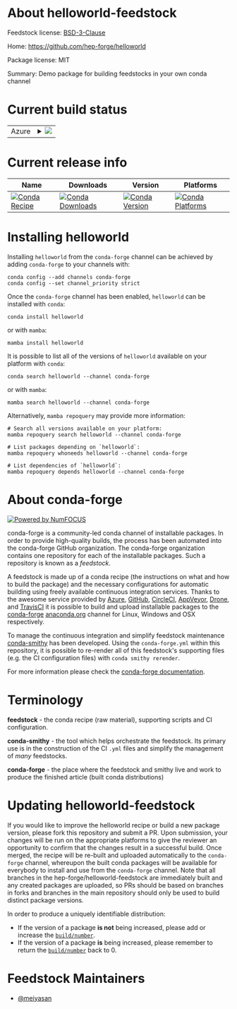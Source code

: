 About helloworld-feedstock
==========================

Feedstock license: [BSD-3-Clause](https://github.com/hep-forge/helloworld-feedstock/blob/main/LICENSE.txt)

Home: https://github.com/hep-forge/helloworld

Package license: MIT

Summary: Demo package for building feedstocks in your own conda channel

Current build status
====================


<table>
    
  <tr>
    <td>Azure</td>
    <td>
      <details>
        <summary>
          <a href="https://dev.azure.com/hep-forge/feedstock-builds/_build/latest?definitionId=None&branchName=main">
            <img src="https://dev.azure.com/hep-forge/feedstock-builds/_apis/build/status/helloworld-feedstock?branchName=main">
          </a>
        </summary>
        <table>
          <thead><tr><th>Variant</th><th>Status</th></tr></thead>
          <tbody><tr>
              <td>linux_64_numpy1.22python3.10</td>
              <td>
                <a href="https://dev.azure.com/hep-forge/feedstock-builds/_build/latest?definitionId=None&branchName=main">
                  <img src="https://dev.azure.com/hep-forge/feedstock-builds/_apis/build/status/helloworld-feedstock?branchName=main&jobName=linux&configuration=linux%20linux_64_numpy1.22python3.10" alt="variant">
                </a>
              </td>
            </tr><tr>
              <td>linux_64_numpy1.22python3.9</td>
              <td>
                <a href="https://dev.azure.com/hep-forge/feedstock-builds/_build/latest?definitionId=None&branchName=main">
                  <img src="https://dev.azure.com/hep-forge/feedstock-builds/_apis/build/status/helloworld-feedstock?branchName=main&jobName=linux&configuration=linux%20linux_64_numpy1.22python3.9" alt="variant">
                </a>
              </td>
            </tr><tr>
              <td>linux_64_numpy1.23python3.11</td>
              <td>
                <a href="https://dev.azure.com/hep-forge/feedstock-builds/_build/latest?definitionId=None&branchName=main">
                  <img src="https://dev.azure.com/hep-forge/feedstock-builds/_apis/build/status/helloworld-feedstock?branchName=main&jobName=linux&configuration=linux%20linux_64_numpy1.23python3.11" alt="variant">
                </a>
              </td>
            </tr><tr>
              <td>linux_64_numpy1.26python3.12</td>
              <td>
                <a href="https://dev.azure.com/hep-forge/feedstock-builds/_build/latest?definitionId=None&branchName=main">
                  <img src="https://dev.azure.com/hep-forge/feedstock-builds/_apis/build/status/helloworld-feedstock?branchName=main&jobName=linux&configuration=linux%20linux_64_numpy1.26python3.12" alt="variant">
                </a>
              </td>
            </tr><tr>
              <td>linux_aarch64_numpy1.22python3.10</td>
              <td>
                <a href="https://dev.azure.com/hep-forge/feedstock-builds/_build/latest?definitionId=None&branchName=main">
                  <img src="https://dev.azure.com/hep-forge/feedstock-builds/_apis/build/status/helloworld-feedstock?branchName=main&jobName=linux&configuration=linux%20linux_aarch64_numpy1.22python3.10" alt="variant">
                </a>
              </td>
            </tr><tr>
              <td>linux_aarch64_numpy1.22python3.9</td>
              <td>
                <a href="https://dev.azure.com/hep-forge/feedstock-builds/_build/latest?definitionId=None&branchName=main">
                  <img src="https://dev.azure.com/hep-forge/feedstock-builds/_apis/build/status/helloworld-feedstock?branchName=main&jobName=linux&configuration=linux%20linux_aarch64_numpy1.22python3.9" alt="variant">
                </a>
              </td>
            </tr><tr>
              <td>linux_aarch64_numpy1.23python3.11</td>
              <td>
                <a href="https://dev.azure.com/hep-forge/feedstock-builds/_build/latest?definitionId=None&branchName=main">
                  <img src="https://dev.azure.com/hep-forge/feedstock-builds/_apis/build/status/helloworld-feedstock?branchName=main&jobName=linux&configuration=linux%20linux_aarch64_numpy1.23python3.11" alt="variant">
                </a>
              </td>
            </tr><tr>
              <td>linux_aarch64_numpy1.26python3.12</td>
              <td>
                <a href="https://dev.azure.com/hep-forge/feedstock-builds/_build/latest?definitionId=None&branchName=main">
                  <img src="https://dev.azure.com/hep-forge/feedstock-builds/_apis/build/status/helloworld-feedstock?branchName=main&jobName=linux&configuration=linux%20linux_aarch64_numpy1.26python3.12" alt="variant">
                </a>
              </td>
            </tr><tr>
              <td>linux_ppc64le_numpy1.22python3.10</td>
              <td>
                <a href="https://dev.azure.com/hep-forge/feedstock-builds/_build/latest?definitionId=None&branchName=main">
                  <img src="https://dev.azure.com/hep-forge/feedstock-builds/_apis/build/status/helloworld-feedstock?branchName=main&jobName=linux&configuration=linux%20linux_ppc64le_numpy1.22python3.10" alt="variant">
                </a>
              </td>
            </tr><tr>
              <td>linux_ppc64le_numpy1.22python3.9</td>
              <td>
                <a href="https://dev.azure.com/hep-forge/feedstock-builds/_build/latest?definitionId=None&branchName=main">
                  <img src="https://dev.azure.com/hep-forge/feedstock-builds/_apis/build/status/helloworld-feedstock?branchName=main&jobName=linux&configuration=linux%20linux_ppc64le_numpy1.22python3.9" alt="variant">
                </a>
              </td>
            </tr><tr>
              <td>linux_ppc64le_numpy1.23python3.11</td>
              <td>
                <a href="https://dev.azure.com/hep-forge/feedstock-builds/_build/latest?definitionId=None&branchName=main">
                  <img src="https://dev.azure.com/hep-forge/feedstock-builds/_apis/build/status/helloworld-feedstock?branchName=main&jobName=linux&configuration=linux%20linux_ppc64le_numpy1.23python3.11" alt="variant">
                </a>
              </td>
            </tr><tr>
              <td>linux_ppc64le_numpy1.26python3.12</td>
              <td>
                <a href="https://dev.azure.com/hep-forge/feedstock-builds/_build/latest?definitionId=None&branchName=main">
                  <img src="https://dev.azure.com/hep-forge/feedstock-builds/_apis/build/status/helloworld-feedstock?branchName=main&jobName=linux&configuration=linux%20linux_ppc64le_numpy1.26python3.12" alt="variant">
                </a>
              </td>
            </tr><tr>
              <td>osx_64_numpy1.22python3.10</td>
              <td>
                <a href="https://dev.azure.com/hep-forge/feedstock-builds/_build/latest?definitionId=None&branchName=main">
                  <img src="https://dev.azure.com/hep-forge/feedstock-builds/_apis/build/status/helloworld-feedstock?branchName=main&jobName=osx&configuration=osx%20osx_64_numpy1.22python3.10" alt="variant">
                </a>
              </td>
            </tr><tr>
              <td>osx_64_numpy1.22python3.9</td>
              <td>
                <a href="https://dev.azure.com/hep-forge/feedstock-builds/_build/latest?definitionId=None&branchName=main">
                  <img src="https://dev.azure.com/hep-forge/feedstock-builds/_apis/build/status/helloworld-feedstock?branchName=main&jobName=osx&configuration=osx%20osx_64_numpy1.22python3.9" alt="variant">
                </a>
              </td>
            </tr><tr>
              <td>osx_64_numpy1.23python3.11</td>
              <td>
                <a href="https://dev.azure.com/hep-forge/feedstock-builds/_build/latest?definitionId=None&branchName=main">
                  <img src="https://dev.azure.com/hep-forge/feedstock-builds/_apis/build/status/helloworld-feedstock?branchName=main&jobName=osx&configuration=osx%20osx_64_numpy1.23python3.11" alt="variant">
                </a>
              </td>
            </tr><tr>
              <td>osx_64_numpy1.26python3.12</td>
              <td>
                <a href="https://dev.azure.com/hep-forge/feedstock-builds/_build/latest?definitionId=None&branchName=main">
                  <img src="https://dev.azure.com/hep-forge/feedstock-builds/_apis/build/status/helloworld-feedstock?branchName=main&jobName=osx&configuration=osx%20osx_64_numpy1.26python3.12" alt="variant">
                </a>
              </td>
            </tr><tr>
              <td>osx_arm64_numpy1.22python3.10</td>
              <td>
                <a href="https://dev.azure.com/hep-forge/feedstock-builds/_build/latest?definitionId=None&branchName=main">
                  <img src="https://dev.azure.com/hep-forge/feedstock-builds/_apis/build/status/helloworld-feedstock?branchName=main&jobName=osx&configuration=osx%20osx_arm64_numpy1.22python3.10" alt="variant">
                </a>
              </td>
            </tr><tr>
              <td>osx_arm64_numpy1.22python3.9</td>
              <td>
                <a href="https://dev.azure.com/hep-forge/feedstock-builds/_build/latest?definitionId=None&branchName=main">
                  <img src="https://dev.azure.com/hep-forge/feedstock-builds/_apis/build/status/helloworld-feedstock?branchName=main&jobName=osx&configuration=osx%20osx_arm64_numpy1.22python3.9" alt="variant">
                </a>
              </td>
            </tr><tr>
              <td>osx_arm64_numpy1.23python3.11</td>
              <td>
                <a href="https://dev.azure.com/hep-forge/feedstock-builds/_build/latest?definitionId=None&branchName=main">
                  <img src="https://dev.azure.com/hep-forge/feedstock-builds/_apis/build/status/helloworld-feedstock?branchName=main&jobName=osx&configuration=osx%20osx_arm64_numpy1.23python3.11" alt="variant">
                </a>
              </td>
            </tr><tr>
              <td>osx_arm64_numpy1.26python3.12</td>
              <td>
                <a href="https://dev.azure.com/hep-forge/feedstock-builds/_build/latest?definitionId=None&branchName=main">
                  <img src="https://dev.azure.com/hep-forge/feedstock-builds/_apis/build/status/helloworld-feedstock?branchName=main&jobName=osx&configuration=osx%20osx_arm64_numpy1.26python3.12" alt="variant">
                </a>
              </td>
            </tr><tr>
              <td>win_64_numpy1.22python3.10</td>
              <td>
                <a href="https://dev.azure.com/hep-forge/feedstock-builds/_build/latest?definitionId=None&branchName=main">
                  <img src="https://dev.azure.com/hep-forge/feedstock-builds/_apis/build/status/helloworld-feedstock?branchName=main&jobName=win&configuration=win%20win_64_numpy1.22python3.10" alt="variant">
                </a>
              </td>
            </tr><tr>
              <td>win_64_numpy1.22python3.9</td>
              <td>
                <a href="https://dev.azure.com/hep-forge/feedstock-builds/_build/latest?definitionId=None&branchName=main">
                  <img src="https://dev.azure.com/hep-forge/feedstock-builds/_apis/build/status/helloworld-feedstock?branchName=main&jobName=win&configuration=win%20win_64_numpy1.22python3.9" alt="variant">
                </a>
              </td>
            </tr><tr>
              <td>win_64_numpy1.23python3.11</td>
              <td>
                <a href="https://dev.azure.com/hep-forge/feedstock-builds/_build/latest?definitionId=None&branchName=main">
                  <img src="https://dev.azure.com/hep-forge/feedstock-builds/_apis/build/status/helloworld-feedstock?branchName=main&jobName=win&configuration=win%20win_64_numpy1.23python3.11" alt="variant">
                </a>
              </td>
            </tr><tr>
              <td>win_64_numpy1.26python3.12</td>
              <td>
                <a href="https://dev.azure.com/hep-forge/feedstock-builds/_build/latest?definitionId=None&branchName=main">
                  <img src="https://dev.azure.com/hep-forge/feedstock-builds/_apis/build/status/helloworld-feedstock?branchName=main&jobName=win&configuration=win%20win_64_numpy1.26python3.12" alt="variant">
                </a>
              </td>
            </tr>
          </tbody>
        </table>
      </details>
    </td>
  </tr>
</table>

Current release info
====================

| Name | Downloads | Version | Platforms |
| --- | --- | --- | --- |
| [![Conda Recipe](https://img.shields.io/badge/recipe-helloworld-green.svg)](https://anaconda.org/conda-forge/helloworld) | [![Conda Downloads](https://img.shields.io/conda/dn/conda-forge/helloworld.svg)](https://anaconda.org/conda-forge/helloworld) | [![Conda Version](https://img.shields.io/conda/vn/conda-forge/helloworld.svg)](https://anaconda.org/conda-forge/helloworld) | [![Conda Platforms](https://img.shields.io/conda/pn/conda-forge/helloworld.svg)](https://anaconda.org/conda-forge/helloworld) |

Installing helloworld
=====================

Installing `helloworld` from the `conda-forge` channel can be achieved by adding `conda-forge` to your channels with:

```
conda config --add channels conda-forge
conda config --set channel_priority strict
```

Once the `conda-forge` channel has been enabled, `helloworld` can be installed with `conda`:

```
conda install helloworld
```

or with `mamba`:

```
mamba install helloworld
```

It is possible to list all of the versions of `helloworld` available on your platform with `conda`:

```
conda search helloworld --channel conda-forge
```

or with `mamba`:

```
mamba search helloworld --channel conda-forge
```

Alternatively, `mamba repoquery` may provide more information:

```
# Search all versions available on your platform:
mamba repoquery search helloworld --channel conda-forge

# List packages depending on `helloworld`:
mamba repoquery whoneeds helloworld --channel conda-forge

# List dependencies of `helloworld`:
mamba repoquery depends helloworld --channel conda-forge
```


About conda-forge
=================

[![Powered by
NumFOCUS](https://img.shields.io/badge/powered%20by-NumFOCUS-orange.svg?style=flat&colorA=E1523D&colorB=007D8A)](https://numfocus.org)

conda-forge is a community-led conda channel of installable packages.
In order to provide high-quality builds, the process has been automated into the
conda-forge GitHub organization. The conda-forge organization contains one repository
for each of the installable packages. Such a repository is known as a *feedstock*.

A feedstock is made up of a conda recipe (the instructions on what and how to build
the package) and the necessary configurations for automatic building using freely
available continuous integration services. Thanks to the awesome service provided by
[Azure](https://azure.microsoft.com/en-us/services/devops/), [GitHub](https://github.com/),
[CircleCI](https://circleci.com/), [AppVeyor](https://www.appveyor.com/),
[Drone](https://cloud.drone.io/welcome), and [TravisCI](https://travis-ci.com/)
it is possible to build and upload installable packages to the
[conda-forge](https://anaconda.org/conda-forge) [anaconda.org](https://anaconda.org/)
channel for Linux, Windows and OSX respectively.

To manage the continuous integration and simplify feedstock maintenance
[conda-smithy](https://github.com/conda-forge/conda-smithy) has been developed.
Using the ``conda-forge.yml`` within this repository, it is possible to re-render all of
this feedstock's supporting files (e.g. the CI configuration files) with ``conda smithy rerender``.

For more information please check the [conda-forge documentation](https://conda-forge.org/docs/).

Terminology
===========

**feedstock** - the conda recipe (raw material), supporting scripts and CI configuration.

**conda-smithy** - the tool which helps orchestrate the feedstock.
                   Its primary use is in the construction of the CI ``.yml`` files
                   and simplify the management of *many* feedstocks.

**conda-forge** - the place where the feedstock and smithy live and work to
                  produce the finished article (built conda distributions)


Updating helloworld-feedstock
=============================

If you would like to improve the helloworld recipe or build a new
package version, please fork this repository and submit a PR. Upon submission,
your changes will be run on the appropriate platforms to give the reviewer an
opportunity to confirm that the changes result in a successful build. Once
merged, the recipe will be re-built and uploaded automatically to the
`conda-forge` channel, whereupon the built conda packages will be available for
everybody to install and use from the `conda-forge` channel.
Note that all branches in the hep-forge/helloworld-feedstock are
immediately built and any created packages are uploaded, so PRs should be based
on branches in forks and branches in the main repository should only be used to
build distinct package versions.

In order to produce a uniquely identifiable distribution:
 * If the version of a package **is not** being increased, please add or increase
   the [``build/number``](https://docs.conda.io/projects/conda-build/en/latest/resources/define-metadata.html#build-number-and-string).
 * If the version of a package **is** being increased, please remember to return
   the [``build/number``](https://docs.conda.io/projects/conda-build/en/latest/resources/define-metadata.html#build-number-and-string)
   back to 0.

Feedstock Maintainers
=====================

* [@meiyasan](https://github.com/meiyasan/)


